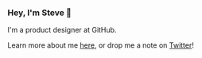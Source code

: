 ### Hey, I'm Steve 👋

I'm a product designer at GitHub.

Learn more about me [here](https://www.stevehay.es), or drop me a note on [Twitter](https://www.twitter.com/stvehayes)!
